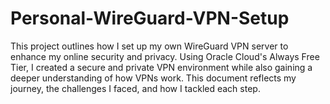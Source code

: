 # Personal-WireGuard-VPN-Setup
This project outlines how I set up my own WireGuard VPN server to enhance my online security and privacy. Using Oracle Cloud's Always Free Tier, I created a secure and private VPN environment while also gaining a deeper understanding of how VPNs work. This document reflects my journey, the challenges I faced, and how I tackled each step.
